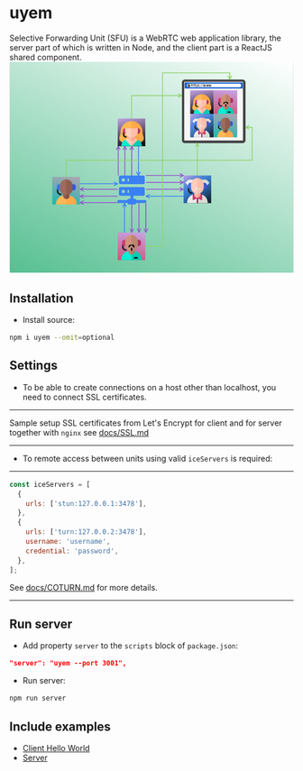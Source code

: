 # uyem

Selective Forwarding Unit (SFU) is a WebRTC web application library, the server part of which is written in Node, and the client part is a ReactJS shared component.
![sfu scheme](./docs/resources/sfu1.png)

## Installation

- Install source:

```sh
npm i uyem --omit=optional
```

## Settings

- To be able to create connections on a host other than localhost, you need to connect SSL certificates.

---

Sample setup SSL certificates from Let's Encrypt for client and for server together with `nginx` see [docs/SSL.md](./docs.SSL.md)

---

- To remote access between units using valid `iceServers` is required:

---

```javascript
const iceServers = [
  {
    urls: ['stun:127.0.0.1:3478'],
  },
  {
    urls: ['turn:127.0.0.2:3478'],
    username: 'username',
    credential: 'password',
  },
];
```

See [docs/COTURN.md](docs/COTURN.md) for more details.

---

## Run server

- Add property `server` to the `scripts` block of `package.json`:

```json
"server": "uyem --port 3001",
```

- Run server:

```sh
npm run server
```

## Include examples

- [Client Hello World](examples/hello-world/src/App.jsx)
- [Server](examples/server/index.js)
